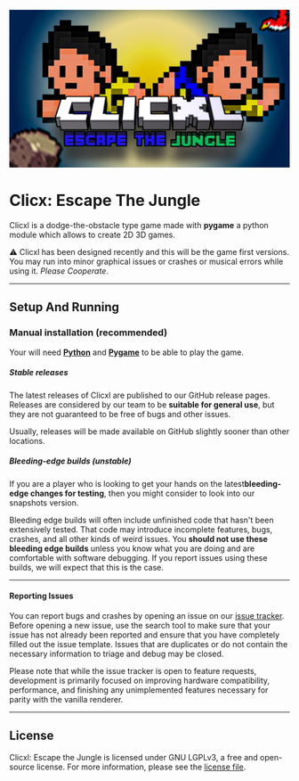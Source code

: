 ![Main-Banner](main-scr.jpg)
<h1> Clicx: Escape The Jungle</h1>

Clicxl is a dodge-the-obstacle type game made with **pygame** a python module which allows to create 2D 3D games.

⚠️ Clicxl has been designed recently and this will be the game first versions. You may run into minor graphical issues or crashes or musical errors while using it. *Please Cooperate*.
*** 
## Setup And Running

### Manual installation (recommended)
Your will need [**Python**](https://www.python.org/) and [**Pygame**](https://www.pygame.org/news) to be able to play the game.

##### Stable releases
The latest releases of Clicxl are published to our GitHub release pages. Releases are considered by our team to be **suitable for general use**, but they are not guaranteed to be free of bugs and other issues.

Usually, releases will be made available on GitHub slightly sooner than other locations.

##### Bleeding-edge builds (unstable)
If you are a player who is looking to get your hands on the latest**bleeding-edge changes for testing**, then you might consider to look into our snapshots version.

Bleeding edge builds will often include unfinished code that hasn't been extensively tested. That code may introduce incomplete features, bugs, crashes, and all other kinds of weird issues. You **should not use these bleeding edge builds** unless you know what you are doing and are comfortable with software debugging. If you report issues using these builds, we will expect that this is the case.
***
#### Reporting Issues
You can report bugs and crashes by opening an issue on our [issue tracker](https://github.com/Clicxl/Clicxl-Escape-the-Jungle/issues). Before opening a new issue, use the search tool to make sure that your issue has not already been reported and ensure that you have completely filled out the issue template. Issues that are duplicates or do not contain the necessary information to triage and debug may be closed.

Please note that while the issue tracker is open to feature requests, development is primarily focused on improving hardware compatibility, performance, and finishing any unimplemented features necessary for parity with the vanilla renderer.

***
## License
Clicxl: Escape the Jungle is licensed under GNU LGPLv3, a free and open-source license. For more information, please see the [license file](https://github.com/Clicxl/Clicxl-Escape-the-Jungle/blob/main/LICENSE.md).
